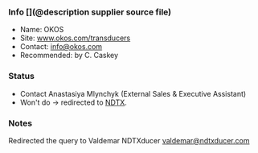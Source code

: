 ### Info [](@description supplier source file)

* Name: OKOS
* Site: www.okos.com/transducers
* Contact: info@okos.com
* Recommended: by C. Caskey

### Status

* Contact Anastasiya Mlynchyk  (External Sales & Executive Assistant)
* Won't do -> redirected to [NDTX](/retired/cletus/suppliers/supplier-ndtxducer.md).

### Notes
 
Redirected the query to Valdemar NDTXducer <valdemar@ndtxducer.com>




